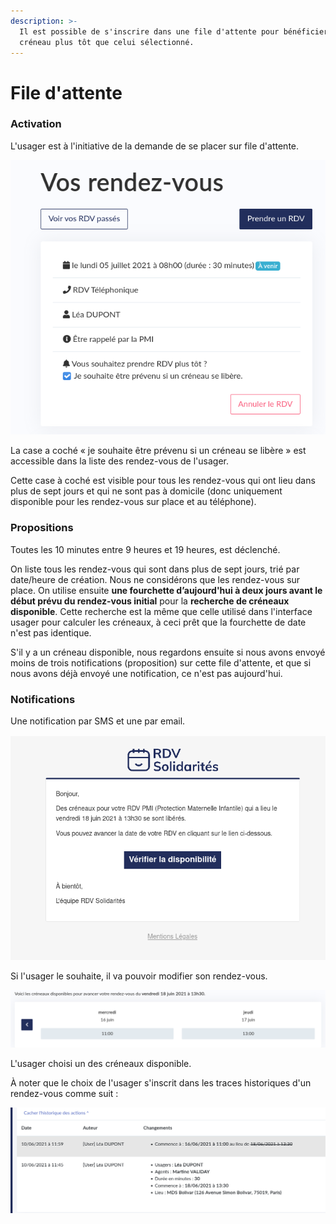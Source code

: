```yaml
---
description: >-
  Il est possible de s'inscrire dans une file d'attente pour bénéficier d'un
  créneau plus tôt que celui sélectionné.
---
```


# File d'attente

### Activation

L'usager est à l'initiative de la demande de se placer sur file d'attente.

![](../.gitbook/assets/screenshot_2021-06-03-rdv-solidarites.png)

La case a coché « je souhaite être prévenu si un créneau se libère » est accessible dans la liste des rendez-vous de l'usager.

Cette case à coché est visible pour tous les rendez-vous qui ont lieu dans plus de sept jours et qui ne sont pas à domicile \(donc uniquement disponible pour les rendez-vous sur place et au téléphone\).

### Propositions

Toutes les 10 minutes entre 9 heures et 19 heures, est déclenché.

On liste tous les rendez-vous qui sont dans plus de sept jours, trié par date/heure de création. Nous ne considérons que les rendez-vous sur place. On utilise ensuite **une fourchette d’aujourd'hui à deux jours avant le début prévu du rendez-vous initial** pour la **recherche de créneaux disponible**. Cette recherche est la même que celle utilisé dans l'interface usager pour calculer les créneaux, à ceci prêt que la fourchette de date n'est pas identique.

S'il y a un créneau disponible, nous regardons ensuite si nous avons envoyé moins de trois notifications \(proposition\) sur cette file d'attente, et que si nous avons déjà envoyé une notification, ce n'est pas aujourd'hui.

### Notifications

Une notification par SMS et une par email.

![Le message de proposition de nouveau rendez-vous](../.gitbook/assets/screenshot_2021-06-10-letteropenerweb.png)

Si l'usager le souhaite, il va pouvoir modifier son rendez-vous.

![Affichage des possibilit&#xE9;s](../.gitbook/assets/screenshot_2021-06-10-creneaux-disponibles-rdv-solidarites.png)

 L'usager choisi un des créneaux disponible.

À noter que le choix de l'usager s'inscrit dans les traces historiques d'un rendez-vous comme suit :   


![Le changement de date/heure est fait par l&apos;usager](../.gitbook/assets/screenshot_2021-06-10-votre-agendardv-lea-dupont-rdv-solidarites.png)





